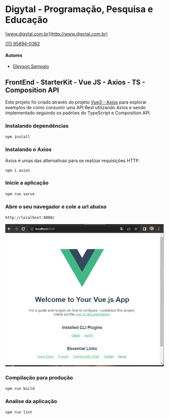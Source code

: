 # Digytal - Programação, Pesquisa e Educação
[www.digytal.com.br](http://www.digytal.com.br)

[(11) 95894-0362](https://api.whatsapp.com/send?phone=5511958940362)

#### Autores
- [Gleyson Sampaio](https://github.com/glysns)

## FrontEnd - StarterKit - Vue JS - Axios - TS - Composition API

Este projeto foi criado através do projeto [Vue3 - Axios](https://github.com/glysns/frontend-stater-kit/tree/main/vue/vue-axios-starter-kit) para explorar exemplos de como consumir uma API Rest utilizando Axios e sendo implementado seguindo os padrões do TypeScript e Composition API.
### Instalando dependências

```shell
npm install
```

### Instalando o Axios

Axios é umas das alternativas para se realizar requisições HTTP.

```shell
npm i axios

```

### Inicie a aplicação

```shell
npm run serve
```

### Abre o seu navegador e cole a url abaixo

```shell
http://localhost:8080/
```

![image](https://github.com/glysns/frontend-stater-kit/blob/main/img/vue.png)

### Compilação para produção

```shell
npm run build
```

### Analise da aplicação

```shell
npm run lint
```